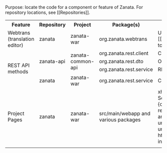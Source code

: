 Purpose: locate the code for a component or feature of Zanata.
For repository locations, see [[Repositories]].

<table>

<tr>
 <th>Feature</th>
 <th>Repository</th>
 <th>Project</th>
 <th>Package(s)</th>
 <th>Notes</th>
</tr>

<tr>
 <td>Webtrans (translation editor)</td>
 <td>zanata</td>
 <td>zanata-war</td>
 <td>org.zanata.webtrans</td>
 <td>Uses [[GWT|https://developers.google.com/web-toolkit/]]</td>
</tr>

<tr>
 <td rowspan="4">REST API methods</td>
 <td rowspan="3">zanata-api</td>
 <td rowspan="3">zanata-common-api</td>
 <td>org.zanata.rest.client</td>
 <td>Client interfaces for REST endpoints</td>
</tr>
<tr>
 <td>org.zanata.rest.dto</td>
 <td>Objects transferred by REST methods</td>
</tr>
<tr>
 <td>org.zanata.rest.service</td>
 <td>REST method interfaces</td>
</tr>
<tr>
 <td rowspan="1">zanata</td>
 <td rowspan="1">zanata-war</td>
 <td>org.zanata.rest.service</td>
 <td>Concrete implementations of REST methods</td>
</tr>

<tr>
 <td>Project Pages</td>
 <td>zanata</td>
 <td>zanata-war</td>
 <td>src/main/webapp and various packages</td>
 <td>xhtml pages that use Seam components. Seam components are referred to like #{componentName.methodName}, which refers to a class ComponentName or with annotation @Name("componentName"). An understanding of Seam is very helpful in understanding this code. See http://www.seamframework.org/ or any introductory Seam book.</td>
</tr>

<tr>
 <td></td>
 <td></td>
 <td></td>
 <td></td>
 <td></td>
</tr>

</table>